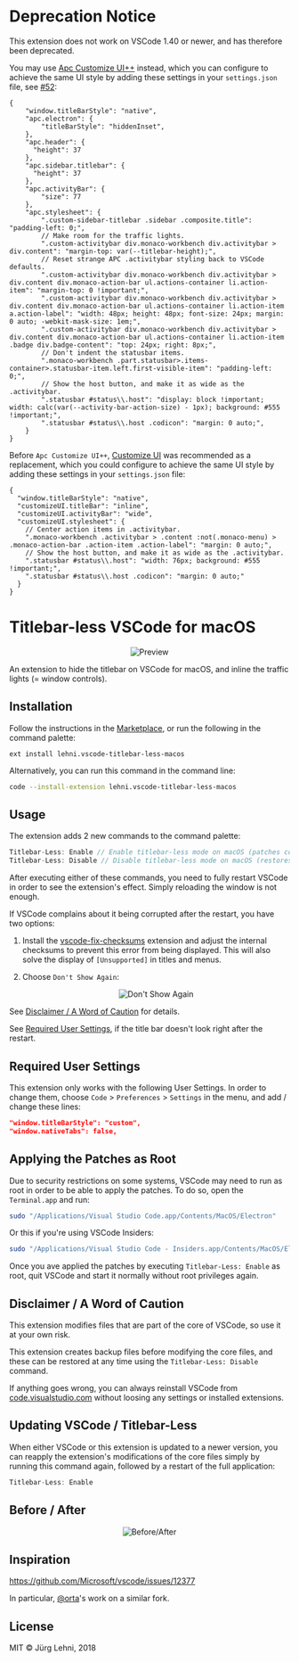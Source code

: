 # Deprecation Notice

This extension does not work on VSCode 1.40 or newer, and has therefore been
deprecated.

You may use [Apc Customize
UI++](https://marketplace.visualstudio.com/items?itemName=drcika.apc-extension)
instead, which you can configure to achieve the same UI style by adding these
settings in your `settings.json` file, see [#52](https://github.com/drcika/apc-extension/issues/52):

```jsonc
{
    "window.titleBarStyle": "native",
    "apc.electron": {
        "titleBarStyle": "hiddenInset",
    },
    "apc.header": {
      "height": 37
    },
    "apc.sidebar.titlebar": {
      "height": 37
    },
    "apc.activityBar": {
        "size": 77
    },
    "apc.stylesheet": {
        ".custom-sidebar-titlebar .sidebar .composite.title": "padding-left: 0;",
        // Make room for the traffic lights.
        ".custom-activitybar div.monaco-workbench div.activitybar > div.content": "margin-top: var(--titlebar-height);",
        // Reset strange APC .activitybar styling back to VSCode defaults.
        ".custom-activitybar div.monaco-workbench div.activitybar > div.content div.monaco-action-bar ul.actions-container li.action-item": "margin-top: 0 !important;",
        ".custom-activitybar div.monaco-workbench div.activitybar > div.content div.monaco-action-bar ul.actions-container li.action-item a.action-label": "width: 48px; height: 48px; font-size: 24px; margin: 0 auto; -webkit-mask-size: 1em;",
        ".custom-activitybar div.monaco-workbench div.activitybar > div.content div.monaco-action-bar ul.actions-container li.action-item .badge div.badge-content": "top: 24px; right: 8px;",
        // Don't indent the statusbar items.
        ".monaco-workbench .part.statusbar>.items-container>.statusbar-item.left.first-visible-item": "padding-left: 0;",
        // Show the host button, and make it as wide as the .activitybar.
        ".statusbar #status\\.host": "display: block !important; width: calc(var(--activity-bar-action-size) - 1px); background: #555 !important;",
        ".statusbar #status\\.host .codicon": "margin: 0 auto;",
    }
}
```

Before `Apc Customize UI++`, [Customize
UI](https://marketplace.visualstudio.com/items?itemName=iocave.customize-ui) was
recommended as a replacement, which you could configure to achieve the same UI
style by adding these settings in your `settings.json` file:

```jsonc
{
  "window.titleBarStyle": "native",
  "customizeUI.titleBar": "inline",
  "customizeUI.activityBar": "wide",
  "customizeUI.stylesheet": {
    // Center action items in .activitybar.
    ".monaco-workbench .activitybar > .content :not(.monaco-menu) > .monaco-action-bar .action-item .action-label": "margin: 0 auto;",
    // Show the host button, and make it as wide as the .activitybar.
    ".statusbar #status\\.host": "width: 76px; background: #555 !important;",
    ".statusbar #status\\.host .codicon": "margin: 0 auto;"
  }
}
```

# Titlebar-less VSCode for macOS

<p align="center">
  <img src="https://raw.githubusercontent.com/lehni/vscode-titlebar-less-macos/master/resources/preview.png" alt="Preview">
</p>

An extension to hide the titlebar on VSCode for macOS, and inline the traffic
lights (= window controls).

## Installation

Follow the instructions in the
[Marketplace](https://marketplace.visualstudio.com/items?itemName=lehni.vscode-titlebar-less-macos),
or run the following in the command palette:

```shell
ext install lehni.vscode-titlebar-less-macos
```

Alternatively, you can run this command in the command line:

```sh
code --install-extension lehni.vscode-titlebar-less-macos
```

## Usage

The extension adds 2 new commands to the command palette:

```js
Titlebar-Less: Enable // Enable titlebar-less mode on macOS (patches core files)
Titlebar-Less: Disable // Disable titlebar-less mode on macOS (restores core files)
```

After executing either of these commands, you need to fully restart VSCode in
order to see the extension's effect. Simply reloading the window is not enough.

If VSCode complains about it being corrupted after the restart, you have two
options:

1. Install the
   [vscode-fix-checksums](https://marketplace.visualstudio.com/items?itemName=lehni.vscode-fix-checksums)
   extension and adjust the internal checksums to prevent this error from being
   displayed. This will also solve the display of `[Unsupported]` in titles and
   menus.

2. Choose `Don't Show Again`:
    <p align="center">
      <img src="https://raw.githubusercontent.com/lehni/vscode-titlebar-less-macos/master/resources/dont-show-again.png" alt="Don't Show Again">
    </p>

See [Disclaimer / A Word of Caution](#disclaimer--a-word-of-caution) for
details.

See [Required User Settings](#required-user-settings), if the title bar doesn't look right after the restart.

## Required User Settings

This extension only works with the following User Settings. In order to change
them, choose `Code` > `Preferences` > `Settings` in the menu, and add / change
these lines:

```json
"window.titleBarStyle": "custom",
"window.nativeTabs": false,
 ```

## Applying the Patches as Root

Due to security restrictions on some systems, VSCode may need to run as root
in order to be able to apply the patches. To do so, open the `Terminal.app` and
run:

```sh
sudo "/Applications/Visual Studio Code.app/Contents/MacOS/Electron"
```

Or this if you're using VSCode Insiders:

```sh
sudo "/Applications/Visual Studio Code - Insiders.app/Contents/MacOS/Electron"
```

Once you ave applied the patches by executing `Titlebar-Less: Enable` as root,
quit VSCode and start it normally without root privileges again.

## Disclaimer / A Word of Caution

This extension modifies files that are part of the core of VSCode, so use it at
your own risk.

This extension creates backup files before modifying the core files, and these
can be restored at any time using the `Titlebar-Less: Disable` command.

If anything goes wrong, you can always reinstall VSCode from
[code.visualstudio.com](https://code.visualstudio.com/download) without loosing
any settings or installed extensions.

## Updating VSCode / Titlebar-Less

When either VSCode or this extension is updated to a newer version, you can
reapply the extension's modifications of the core files simply by running this
command again, followed by a restart of the full application:

```js
Titlebar-Less: Enable
```

## Before / After

<p align="center">
  <img src="https://raw.githubusercontent.com/lehni/vscode-titlebar-less-macos/master/resources/before-after.png" alt="Before/After">
</p>

## Inspiration

https://github.com/Microsoft/vscode/issues/12377

In particular, [@orta](https://github.com/orta)'s work on a similar fork.

## License

MIT © Jürg Lehni, 2018
